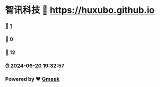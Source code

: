 # 智讯科技 :link: https://huxubo.github.io 
### :page_facing_up: [1](https://huxubo.github.io/tag.html) 
### :speech_balloon: 0 
### :hibiscus: 12 
### :alarm_clock: 2024-06-20 19:32:57 
### Powered by :heart: [Gmeek](https://github.com/Meekdai/Gmeek)
